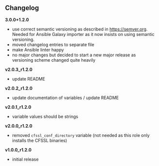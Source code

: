 Changelog
---------

**3.0.0+1.2.0**

- use correct semantic versioning as described in https://semver.org. Needed for Ansible Galaxy importer as it now insists on using semantic versioning.
- moved changelog entries to separate file
- make Ansible linter happy
- no major changes but decided to start a new major release as versioning scheme changed quite heavily

**v2.0.3_r1.2.0**

- update README

**v2.0.2_r1.2.0**

- update documentation of variables / update README

**v2.0.1_r1.2.0**

- variable values should be strings

**v2.0.0_r1.2.0**

- removed `cfssl_conf_directory` variable (not needed as this role only installs the CFSSL binaries)

**v1.0.0_r1.2.0**

- initial release
